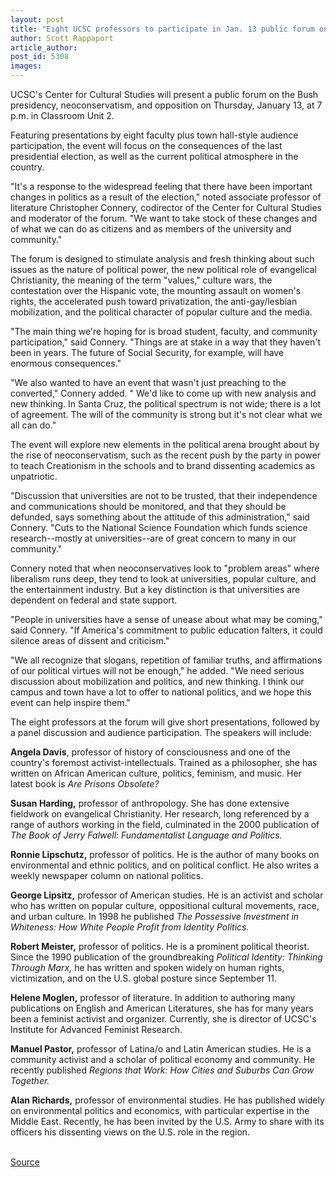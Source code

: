 ```yaml
---
layout: post
title: "Eight UCSC professors to participate in Jan. 13 public forum on the Bush presidency"
author: Scott Rappaport
article_author: 
post_id: 5308
images:
---
```


<a name="content" id="content"></a>
<p>
  UCSC's Center for Cultural Studies will present a public forum on the Bush presidency, neoconservatism, and opposition on Thursday, January 13, at 7 p.m. in Classroom Unit 2.
</p>
<p>
  Featuring presentations by eight faculty plus town hall-style audience participation, the event will focus on the consequences of the last presidential election, as well as the current political atmosphere in the country.<br>
</p>
<p>
  "It's a response to the widespread feeling that there have been important changes in politics as a result of the election," noted associate professor of literature Christopher Connery, codirector of the Center for Cultural Studies and moderator of the forum. "We want to take stock of these changes and of what we can do as citizens and as members of the university and community."<br>
</p>
<p>
  The forum is designed to stimulate analysis and fresh thinking about such issues as the nature of political power, the new political role of evangelical Christianity, the meaning of the term "values," culture wars, the contestation over the Hispanic vote, the mounting assault on women's rights, the accelerated push toward privatization, the anti-gay/lesbian mobilization, and the political character of popular culture and the media.<br>
</p>
<p>
  "The main thing we're hoping for is broad student, faculty, and community participation," said Connery. "Things are at stake in a way that they haven't been in years. The future of Social Security, for example, will have enormous consequences."<br>
</p>
<p>
  "We also wanted to have an event that wasn't just preaching to the converted," Connery added. " We'd like to come up with new analysis and new thinking. In Santa Cruz, the political spectrum is not wide; there is a lot of agreement. The will of the community is strong but it's not clear what we all can do."<br>
</p>
<p>
  The event will explore new elements in the political arena brought about by the rise of neoconservatism, such as the recent push by the party in power to teach Creationism in the schools and to brand dissenting academics as unpatriotic.<br>
</p>
<p>
  "Discussion that universities are not to be trusted, that their independence and communications should be monitored, and that they should be defunded, says something about the attitude of this administration," said Connery. "Cuts to the National Science Foundation which funds science research--mostly at universities--are of great concern to many in our community."<br>
</p>
<p>
  Connery noted that when neoconservatives look to "problem areas" where liberalism runs deep, they tend to look at universities, popular culture, and the entertainment industry. But a key distinction is that universities are dependent on federal and state support.<br>
</p>
<p>
  "People in universities have a sense of unease about what may be coming," said Connery. "If America's commitment to public education falters, it could silence areas of dissent and criticism."<br>
</p>
<p>
  "We all recognize that slogans, repetition of familiar truths, and affirmations of our political virtues will not be enough," he added. "We need serious discussion about mobilization and politics, and new thinking. I think our campus and town have a lot to offer to national politics, and we hope this event can help inspire them."<br>
</p>
<p>
  The eight professors at the forum will give short presentations, followed by a panel discussion and audience participation. The speakers will include:<br>
</p>
<p>
  <b>Angela Davis</b>, professor of history of consciousness and one of the country's foremost activist-intellectuals. Trained as a philosopher, she has written on African American culture, politics, feminism, and music. Her latest book is <i>Are Prisons Obsolete?</i><br>
</p>
<p>
  <b>Susan Harding,</b> professor of anthropology. She has done extensive fieldwork on evangelical Christianity. Her research, long referenced by a range of authors working in the field, culminated in the 2000 publication of <i>The Book of Jerry Falwell: Fundamentalist Language and Politics.</i><br>
</p>
<p>
  <b>Ronnie Lipschutz,</b> professor of politics. He is the author of many books on environmental and ethnic politics, and on political conflict. He also writes a weekly newspaper column on national politics.<br>
</p>
<p>
  <b>George Lipsitz,</b> professor of American studies. He is an activist and scholar who has written on popular culture, oppositional cultural movements, race, and urban culture. In 1998 he published <i>The Possessive Investment in Whiteness: How White People Profit from Identity Politics.</i><br>
</p>
<p>
  <b>Robert Meister,</b> professor of politics. He is a prominent political theorist. Since the 1990 publication of the groundbreaking <i>Political Identity: Thinking Through Marx,</i> he has written and spoken widely on human rights, victimization, and on the U.S. global posture since September 11.<br>
</p>
<p>
  <b>Helene Moglen,</b> professor of literature. In addition to authoring many publications on English and American Literatures, she has for many years been a feminist activist and organizer. Currently, she is director of UCSC's Institute for Advanced Feminist Research.<br>
</p>
<p>
  <b>Manuel Pastor,</b> professor of Latina/o and Latin American studies. He is a community activist and a scholar of political economy and community. He recently published <i>Regions that Work: How Cities and Suburbs Can Grow Together.</i><br>
</p>
<p>
  <b>Alan Richards,</b> professor of environmental studies. He has published widely on environmental politics and economics, with particular expertise in the Middle East. Recently, he has been invited by the U.S. Army to share with its officers his dissenting views on the U.S. role in the region.<br>
  <br>
</p>
<p><a href="http://www1.ucsc.edu/currents/04-05/01-10/forum.asp" title="Permalink to forum">Source</a></p>
